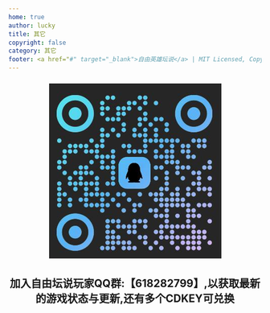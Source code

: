```yaml
---
home: true
author: lucky
title: 其它
copyright: false
category: 其它
footer: <a href="#" target="_blank">自由英雄坛说</a> | MIT Licensed, Copyright © 2024-present lucky
---
```

#####
<center><img src="/qrcode.jpg?w=240x400"></center>

## <center>加入自由坛说玩家QQ群:【618282799】,以获取最新的游戏状态与更新,还有多个CDKEY可兑换</center>